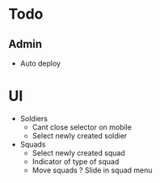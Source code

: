 # Todo
## Admin
- Auto deploy

# UI
- Soldiers
	- Cant close selector on mobile
	- Select newly created soldier
- Squads
	- Select newly created squad
	- Indicator of type of squad
	- Move squads
	? Slide in squad menu
